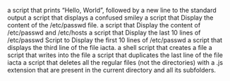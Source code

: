 a script that prints “Hello, World”, followed by a new line to the standard output
a script that displays a confused smiley
a script that Display the content of the /etc/passwd file.
a script that Display the content of /etc/passwd and /etc/hosts
a script that Display the last 10 lines of /etc/passwd
Script to Display the first 10 lines of /etc/passwd
a script that displays the third line of the file iacta.
a shell script that creates a file
a script that writes into the file 
a script that duplicates the last line of the file iacta
a script that deletes all the regular files (not the directories) with a .js extension that are present in the current directory and all its subfolders.

